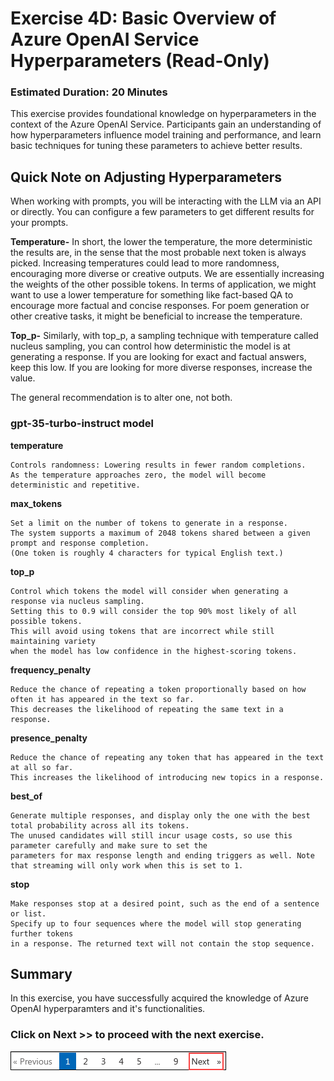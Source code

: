 # Exercise 4D: Basic Overview of Azure OpenAI Service Hyperparameters (Read-Only)

### Estimated Duration: 20 Minutes

This exercise provides foundational knowledge on hyperparameters in the context of the Azure OpenAI Service. Participants gain an understanding of how hyperparameters influence model training and performance, and learn basic techniques for tuning these parameters to achieve better results.

## Quick Note on Adjusting Hyperparameters

When working with prompts, you will be interacting with the LLM via an API or directly. You can configure a few parameters to get different results for your prompts.

**Temperature-** In short, the lower the temperature, the more deterministic the results are, in the sense that the most probable next token is always picked. Increasing temperatures could lead to more randomness, encouraging more diverse or creative outputs. We are essentially increasing the weights of the other possible tokens. In terms of application, we might want to use a lower temperature for something like fact-based QA to encourage more factual and concise responses. For poem generation or other creative tasks, it might be beneficial to increase the temperature.

**Top_p-** Similarly, with top_p, a sampling technique with temperature called nucleus sampling, you can control how deterministic the model is at generating a response. If you are looking for exact and factual answers, keep this low. If you are looking for more diverse responses, increase the value.

The general recommendation is to alter one, not both.

### gpt-35-turbo-instruct model

**temperature**
```
Controls randomness: Lowering results in fewer random completions. 
As the temperature approaches zero, the model will become deterministic and repetitive.
```

**max_tokens**
```
Set a limit on the number of tokens to generate in a response. 
The system supports a maximum of 2048 tokens shared between a given prompt and response completion. 
(One token is roughly 4 characters for typical English text.)
```

**top_p**
```
Control which tokens the model will consider when generating a response via nucleus sampling. 
Setting this to 0.9 will consider the top 90% most likely of all possible tokens. 
This will avoid using tokens that are incorrect while still maintaining variety
when the model has low confidence in the highest-scoring tokens.
```

**frequency_penalty**
```
Reduce the chance of repeating a token proportionally based on how often it has appeared in the text so far.
This decreases the likelihood of repeating the same text in a response.
```

**presence_penalty**
```
Reduce the chance of repeating any token that has appeared in the text at all so far. 
This increases the likelihood of introducing new topics in a response.
```

**best_of**
```
Generate multiple responses, and display only the one with the best total probability across all its tokens. 
The unused candidates will still incur usage costs, so use this parameter carefully and make sure to set the
parameters for max response length and ending triggers as well. Note that streaming will only work when this is set to 1.
```

**stop**
```
Make responses stop at a desired point, such as the end of a sentence or list.
Specify up to four sequences where the model will stop generating further tokens
in a response. The returned text will not contain the stop sequence.
```
## Summary

In this exercise, you have successfully acquired the knowledge of Azure OpenAI hyperparamters and it's functionalities.

### Click on Next >> to proceed with the next exercise.

 ![](../natural_language_query/images/next-page.png)
